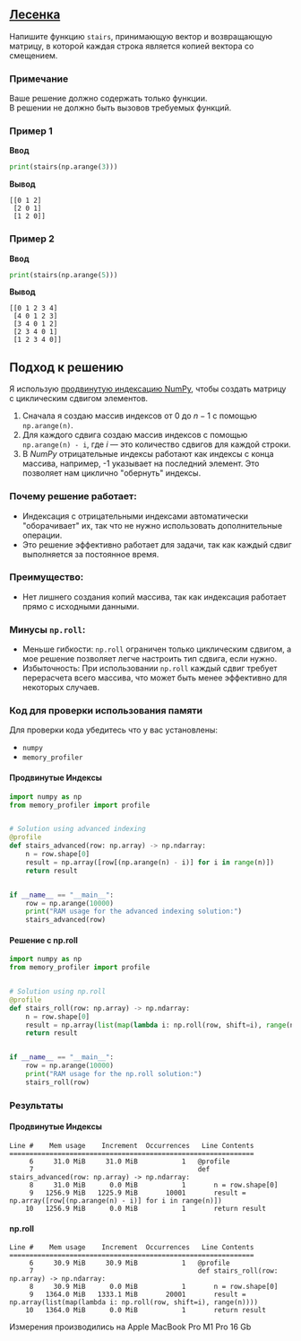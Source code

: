 ## [Лесенка](../../../solutions/6.1/61_j.py)

Напишите функцию `stairs`, принимающую вектор и возвращающую матрицу, в которой каждая строка является копией вектора со смещением.

### Примечание

Ваше решение должно содержать только функции.\
В решении не должно быть вызовов требуемых функций.

### Пример 1

**Ввод**
```python
print(stairs(np.arange(3)))
```

**Вывод**
```plaintext
[[0 1 2]
 [2 0 1]
 [1 2 0]]
```

### Пример 2

**Ввод**
```python
print(stairs(np.arange(5)))
```

**Вывод**
```plaintext
[[0 1 2 3 4]
 [4 0 1 2 3]
 [3 4 0 1 2]
 [2 3 4 0 1]
 [1 2 3 4 0]]
```

## Подход к решению

Я использую [продвинутую индексацию NumPy](https://numpy.org/doc/stable/user/basics.indexing.html#advanced-indexing), чтобы создать матрицу с циклическим сдвигом элементов.

1. Сначала я создаю массив индексов от 0 до $n-1$ с помощью `np.arange(n)`.
2. Для каждого сдвига создаю массив индексов с помощью `np.arange(n) - i`, где $i$ — это количество сдвигов для каждой строки.
3. В _NumPy_ отрицательные индексы работают как индексы с конца массива, например, -1 указывает на последний элемент. Это позволяет нам циклично "обернуть" индексы.

### Почему решение работает:

- Индексация с отрицательными индексами автоматически "оборачивает" их, так что не нужно использовать дополнительные операции.
- Это решение эффективно работает для задачи, так как каждый сдвиг выполняется за постоянное время.

### Преимущество:

- Нет лишнего создания копий массива, так как индексация работает прямо с исходными данными.

### Минусы `np.roll`:

- Меньше гибкости: `np.roll` ограничен только циклическим сдвигом, а мое решение позволяет легче настроить тип сдвига, если нужно.
- Избыточность: При использовании `np.roll` каждый сдвиг требует перерасчета всего массива, что может быть менее эффективно для некоторых случаев.

### Код для проверки использования памяти

Для проверки кода убедитесь что у вас установлены:

- `numpy`
- `memory_profiler`

#### Продвинутые Индексы

```python
import numpy as np
from memory_profiler import profile


# Solution using advanced indexing
@profile
def stairs_advanced(row: np.array) -> np.ndarray:
    n = row.shape[0]
    result = np.array([row[(np.arange(n) - i)] for i in range(n)])
    return result


if __name__ == "__main__":
    row = np.arange(10000)
    print("RAM usage for the advanced indexing solution:")
    stairs_advanced(row)

```

#### Решение с np.roll

```python
import numpy as np
from memory_profiler import profile


# Solution using np.roll
@profile
def stairs_roll(row: np.array) -> np.ndarray:
    n = row.shape[0]
    result = np.array(list(map(lambda i: np.roll(row, shift=i), range(n))))
    return result


if __name__ == "__main__":
    row = np.arange(10000)
    print("RAM usage for the np.roll solution:")
    stairs_roll(row)

```

### Результаты

#### Продвинутые Индексы

```plaintext
Line #    Mem usage    Increment  Occurrences   Line Contents
=============================================================
     6     31.0 MiB     31.0 MiB           1   @profile
     7                                         def stairs_advanced(row: np.array) -> np.ndarray:
     8     31.0 MiB      0.0 MiB           1       n = row.shape[0]
     9   1256.9 MiB   1225.9 MiB       10001       result = np.array([row[(np.arange(n) - i)] for i in range(n)])
    10   1256.9 MiB      0.0 MiB           1       return result
```

#### np.roll

```plaintext
Line #    Mem usage    Increment  Occurrences   Line Contents
=============================================================
     6     30.9 MiB     30.9 MiB           1   @profile
     7                                         def stairs_roll(row: np.array) -> np.ndarray:
     8     30.9 MiB      0.0 MiB           1       n = row.shape[0]
     9   1364.0 MiB   1333.1 MiB       20001       result = np.array(list(map(lambda i: np.roll(row, shift=i), range(n))))
    10   1364.0 MiB      0.0 MiB           1       return result
```

Измерения производились на Apple MacBook Pro M1 Pro 16 Gb